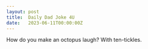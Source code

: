 ```yaml
---
layout: post
title:  Daily Dad Joke 4U
date:   2023-06-11T00:00:00Z
---
```

How do you make an octopus laugh? With ten-tickles.
